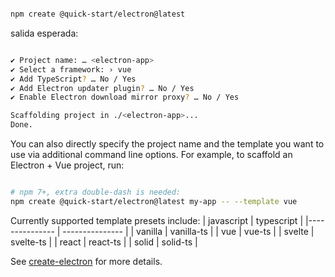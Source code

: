 ```bash

npm create @quick-start/electron@latest
```
salida esperada:

```bash

✔ Project name: … <electron-app>
✔ Select a framework: › vue
✔ Add TypeScript? … No / Yes
✔ Add Electron updater plugin? … No / Yes
✔ Enable Electron download mirror proxy? … No / Yes

Scaffolding project in ./<electron-app>...
Done.
```

You can also directly specify the project name and the template you want to use via additional command line options. For example, to scaffold an Electron + Vue project, run:

```bash

# npm 7+, extra double-dash is needed:
npm create @quick-start/electron@latest my-app -- --template vue
```


Currently supported template presets include:
| javascript   | typescript    |
|--------------- | --------------- |
| vanilla   | vanilla-ts   |
| vue | vue-ts  |
| svelte | svelte-ts   |
| react  | react-ts   |
| solid | solid-ts   |


See [create-electron](https://github.com/alex8088/quick-start/tree/master/packages/create-electron) for more details.
